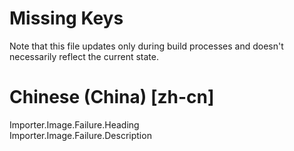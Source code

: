 # Missing Keys
Note that this file updates only during build processes and doesn't necessarily reflect the current state.

# Chinese (China) [zh-cn]
Importer.Image.Failure.Heading  
Importer.Image.Failure.Description  

